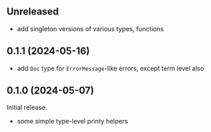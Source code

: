 ## Unreleased
* add singleton versions of various types, functions

## 0.1.1 (2024-05-16)
* add `Doc` type for `ErrorMessage`-like errors, except term level also

## 0.1.0 (2024-05-07)
Initial release.

* some simple type-level printy helpers
